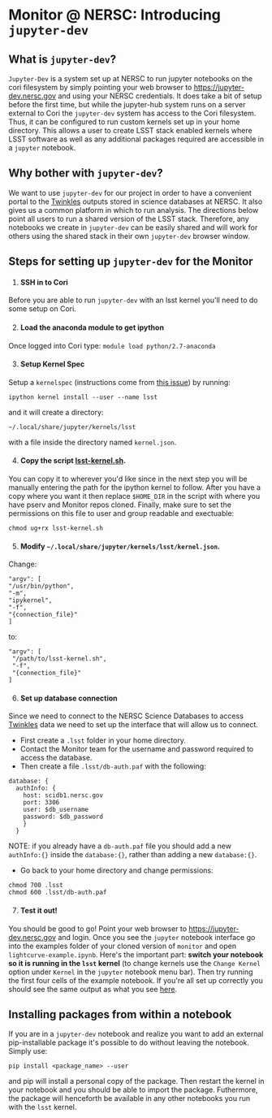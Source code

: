 # Monitor @ NERSC: Introducing `jupyter-dev`

## What is `jupyter-dev`?
  `Jupyter-Dev` is a system set up at NERSC to run jupyter notebooks on the cori filesystem by simply pointing your web browser to https://jupyter-dev.nersc.gov and using your NERSC credentials. It does take a bit of setup before the first time, but while the jupyter-hub system runs on a server external to Cori the `jupyter-dev` system has access to the Cori filesystem. Thus, it can be configured to run custom kernels set up in your home directory. This allows a user to create LSST stack enabled kernels where LSST software as well as any additional packages required are accessible in a `jupyter` notebook.
  
## Why bother with `jupyter-dev`?
We want to use `jupyter-dev` for our project in order to have a convenient portal to the [Twinkles](https://github.com/LSSTDESC/Twinkles/blob/master/README.md) outputs stored in science databases at NERSC. It also gives us a common platform in which to run analysis. The directions below point all users to run a shared version of the LSST stack. Therefore, any notebooks we create in `jupyter-dev` can be easily shared and will work for others using the shared stack in their own `jupyter-dev` browser window.

## Steps for setting up `jupyter-dev` for the Monitor

1. #### SSH in to Cori

  Before you are able to run `jupyter-dev` with an lsst kernel you'll need to do some setup on Cori.

2. #### Load the anaconda module to get ipython

  Once logged into Cori type: `module load python/2.7-anaconda`

3. #### Setup Kernel Spec

  Setup a `kernelspec` (instructions come from [this issue](https://github.com/jupyterhub/jupyterhub/issues/847#issuecomment-267044166)) by running:
  
  `ipython kernel install --user --name lsst`
  
  and it will create a directory:
  
  `~/.local/share/jupyter/kernels/lsst`
  
  with a file inside the directory named `kernel.json`.
  
4. #### Copy the script [lsst-kernel.sh](lsst-kernel.sh).

 You can copy it to wherever you'd like since in the next step you will be manually entering the path for the ipython kernel to follow. After you have a copy where you want it then replace `$HOME_DIR` in the script with where you have pserv and Monitor repos cloned. Finally, make sure to set the permissions on this file to user and group readable and exectuable:
 
 `chmod ug+rx lsst-kernel.sh`

5. #### Modify `~/.local/share/jupyter/kernels/lsst/kernel.json`.

  Change:
  
  ```
 "argv": [
  "/usr/bin/python",
  "-m",
  "ipykernel",
  "-f",
  "{connection_file}"
 ]
 ```
 
 to:
 
 ```
 "argv": [
  "/path/to/lsst-kernel.sh",   
  "-f",   
  "{connection_file}" 
 ]
 ```
 
6. #### Set up database connection

  Since we need to connect to the NERSC Science Databases to access [Twinkles](https://github.com/LSSTDESC/Twinkles/blob/master/README.md) data we need to set up the interface that will allow us to connect.
  * First create a `.lsst` folder in your home directory.
  * Contact the Monitor team for the username and password required to access the database.
  * Then create a file `.lsst/db-auth.paf` with the following:
  ```
  database: {
    authInfo: {
      host: scidb1.nersc.gov
      port: 3306
      user: $db_username
      password: $db_password
      }
    }
  ```
  NOTE: if you already have a `db-auth.paf` file you should add a new `authInfo:{}` inside the `database:{}`, rather than adding a new `database:{}`.
   * Go back to your home directory and change permissions:
   ```
   chmod 700 .lsst
   chmod 600 .lsst/db-auth.paf
   ```
 
7. #### Test it out!

 You should be good to go! Point your web browser to https://jupyter-dev.nersc.gov and login. Once you see the `jupyter` notebook interface go into the examples folder of your cloned version of `monitor` and open `lightcurve-example.ipynb`. Here's the important part: **switch your notebook so it is running in the `lsst` kernel** (to change kernels use the `Change Kernel` option under `Kernel` in the `jupyter` notebook menu bar). Then try running the first four cells of the example notebook. If you're all set up correctly you should see the same output as what you see [here](../examples/lightcurve_example.ipynb).
 
## Installing packages from within a notebook
  If you are in a `jupyter-dev` notebook and realize you want to add an external pip-installable package it's possible to do without leaving the notebook. Simply use:
  ```
  pip install <package_name> --user
  ```
  and pip will install a personal copy of the package. Then restart the kernel in your notebook and you should be able to import the package. Futhermore, the package will henceforth be available in any other notebooks you run with the `lsst` kernel.
